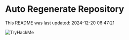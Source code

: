 # Auto Regenerate Repository

This README was last updated: 2024-12-20 06:47:21

 ![TryHackMe](https://tryhackme.com/badge/533634)
